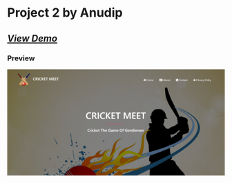 # Project 2 by Anudip
## ***[View Demo](https://bhaveshpatil81299.github.io/Frontend-Projects/Project_2/)***

### Preview
![This is an image](media/preview.png)
